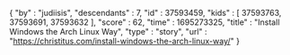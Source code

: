 {
  "by" : "judiisis",
  "descendants" : 7,
  "id" : 37593459,
  "kids" : [ 37593763, 37593691, 37593632 ],
  "score" : 62,
  "time" : 1695273325,
  "title" : "Install Windows the Arch Linux Way",
  "type" : "story",
  "url" : "https://christitus.com/install-windows-the-arch-linux-way/"
}
